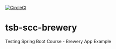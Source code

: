 [![CircleCI](https://circleci.com/gh/batspike/tsb-scc-brewery.svg?style=svg)](https://circleci.com/gh/batspike/tsb-scc-brewery)

# tsb-scc-brewery
Testing Spring Boot Course - Brewery App Example
